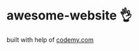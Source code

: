 # awesome-website :ok_hand:                                                                                                                                                                                                                                                                                                                   
built with help of <a href="http://johnelder.com/">codemy.com</a>
